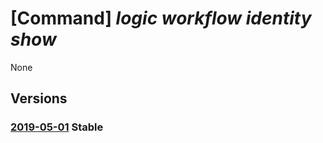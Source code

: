 # [Command] _logic workflow identity show_

None

## Versions

### [2019-05-01](/Resources/mgmt-plane/L3N1YnNjcmlwdGlvbnMve30vcmVzb3VyY2Vncm91cHMve30vcHJvdmlkZXJzL21pY3Jvc29mdC5sb2dpYy93b3JrZmxvd3Mve30=/2019-05-01.xml) **Stable**

<!-- mgmt-plane /subscriptions/{}/resourcegroups/{}/providers/microsoft.logic/workflows/{} 2019-05-01 identity -->

